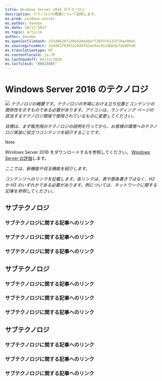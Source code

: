 ```yaml
---
title: Windows Server 2016 のテクノロジ
description: テクノロジの概要について説明します。
ms.prod: windows-server
ms.author: daveba
ms.date: 10/17/2017
ms.topic: article
author: daveba
ms.openlocfilehash: 255d962bf1db5d20eddaff2655f6133710ae98e5
ms.sourcegitcommit: 3a3d62f938322849f81ee9ec01186b3e7ab90fe0
ms.translationtype: HT
ms.contentlocale: ja-JP
ms.lasthandoff: 04/23/2020
ms.locfileid: "80825865"
---
```

# <a name="technology-in-windows-server-2016"></a>Windows Server 2016 のテクノロジ 

<img src="media/6-networking.png" style='align:left'> *テクノロジの概要です。テクノロジの市場における立ち位置とコンテンツの関係性を示すものである必要があります。アイコンは、ランディング ページの該当するテクノロジ領域で使用されているものに変更してください。*

*目標は、まず販売用のテクノロジの説明を行ってから、お客様の環境へのテクノロジ実装に役立つコンテンツを紹介することです。*



>[!Note]
> Windows Server 2016 をダウンロードするを参照してください。 [Windows Server の評価](https://www.microsoft.com/evalcenter/evaluate-windows-server-2016)します。

*ここでは、新機能や目玉機能を紹介します。*

*コンテンツへのリンクを記載します。各リンクは、表や箇条書きではなく、H2 か H3 のいずれかである必要があります。例については、ネットワークに関する記事を参照してください。*
## <a name="sub-technology"></a>サブテクノロジ

### <a name="link-to-article-about-sub-technology"></a>サブテクノロジに関する記事へのリンク

### <a name="link-to-article-about-sub-technology"></a>サブテクノロジに関する記事へのリンク

### <a name="link-to-article-about-sub-technology"></a>サブテクノロジに関する記事へのリンク

## <a name="sub-technology"></a>サブテクノロジ
    
### <a name="link-to-article-about-sub-technology"></a>サブテクノロジに関する記事へのリンク

### <a name="link-to-article-about-sub-technology"></a>サブテクノロジに関する記事へのリンク

### <a name="link-to-article-about-sub-technology"></a>サブテクノロジに関する記事へのリンク
## <a name="sub-technology"></a>サブテクノロジ

### <a name="link-to-article-about-sub-technology"></a>サブテクノロジに関する記事へのリンク

### <a name="link-to-article-about-sub-technology"></a>サブテクノロジに関する記事へのリンク

### <a name="link-to-article-about-sub-technology"></a>サブテクノロジに関する記事へのリンク
    